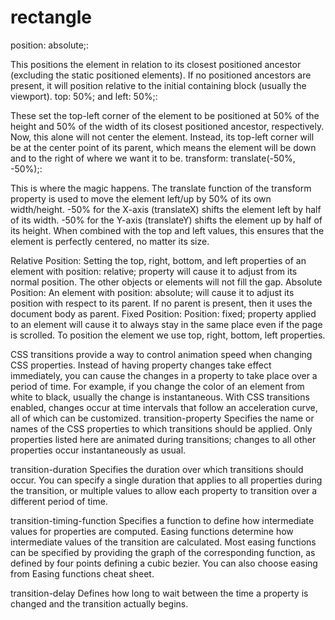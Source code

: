 # rectangle
position: absolute;:

This positions the element in relation to its closest positioned ancestor (excluding the static positioned elements). If no positioned ancestors are present, it will position relative to the initial containing block (usually the viewport).
top: 50%; and left: 50%;:

These set the top-left corner of the element to be positioned at 50% of the height and 50% of the width of its closest positioned ancestor, respectively. Now, this alone will not center the element. Instead, its top-left corner will be at the center point of its parent, which means the element will be down and to the right of where we want it to be.
transform: translate(-50%, -50%);:

This is where the magic happens. The translate function of the transform property is used to move the element left/up by 50% of its own width/height.
-50% for the X-axis (translateX) shifts the element left by half of its width.
-50% for the Y-axis (translateY) shifts the element up by half of its height.
When combined with the top and left values, this ensures that the element is perfectly centered, no matter its size.


Relative Position: Setting the top, right, bottom, and left properties of an element with position: relative; property will cause it to adjust from its normal position. The other objects or elements will not fill the gap.
Absolute Position: An element with position: absolute; will cause it to adjust its position with respect to its parent. If no parent is present, then it uses the document body as parent.
Fixed Position: Position: fixed; property applied to an element will cause it to always stay in the same place even if the page is scrolled. To position the element we use top, right, bottom, left properties.


CSS transitions provide a way to control animation speed when changing CSS properties. Instead of having property changes take effect immediately, you can cause the changes in a property to take place over a period of time. For example, if you change the color of an element from white to black, usually the change is instantaneous. With CSS transitions enabled, changes occur at time intervals that follow an acceleration curve, all of which can be customized.
transition-property
Specifies the name or names of the CSS properties to which transitions should be applied. Only properties listed here are animated during transitions; changes to all other properties occur instantaneously as usual.

transition-duration
Specifies the duration over which transitions should occur. You can specify a single duration that applies to all properties during the transition, or multiple values to allow each property to transition over a different period of time.

transition-timing-function
Specifies a function to define how intermediate values for properties are computed. Easing functions determine how intermediate values of the transition are calculated. Most easing functions can be specified by providing the graph of the corresponding function, as defined by four points defining a cubic bezier. You can also choose easing from Easing functions cheat sheet.

transition-delay
Defines how long to wait between the time a property is changed and the transition actually begins.
